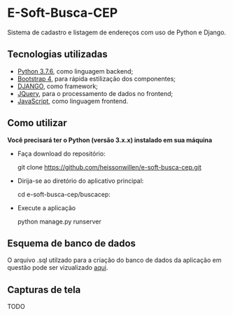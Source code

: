 
# E-Soft-Busca-CEP
Sistema de cadastro e listagem de endereços com uso de Python e Django.

## Tecnologias utilizadas
- [Python 3.7.6](https://www.python.org/), como linguagem backend;
- [Bootstrap 4](https://getbootstrap.com/), para rápida estilização dos componentes;
- [DJANGO](https://www.djangoproject.com/), como framework;
- [JQuery](https://jquery.com/), para o processamento de dados no frontend;
- [JavaScript](https://www.javascript.com/), como linguagem frontend.

## Como utilizar

 **Você precisará ter o Python (versão 3.x.x) instalado em sua máquina**


 - Faça download do repositório:


    git clone https://github.com/heissonwillen/e-soft-busca-cep.git


 - Dirija-se ao diretório do aplicativo principal:


    cd e-soft-busca-cep/buscacep:

 - Execute a aplicação


    python manage.py runserver

## Esquema de banco de dados
O arquivo .sql utilzado para a criação do banco de dados da aplicação em questão pode ser vizualizado [aqui](https://github.com/heissonwillen/e-soft-busca-cep/blob/master/address.sql).


## Capturas de tela
TODO
